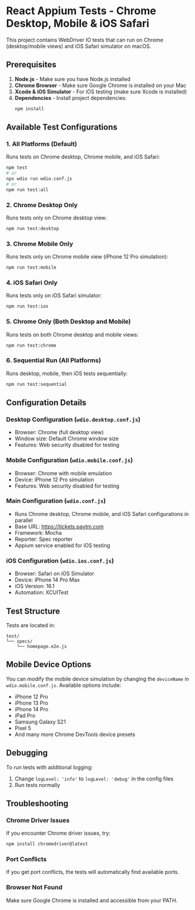 # React Appium Tests - Chrome Desktop, Mobile & iOS Safari

This project contains WebDriver IO tests that can run on Chrome (desktop/mobile views) and iOS Safari simulator on macOS.

## Prerequisites

1. **Node.js** - Make sure you have Node.js installed
2. **Chrome Browser** - Make sure Google Chrome is installed on your Mac
3. **Xcode & iOS Simulator** - For iOS testing (make sure Xcode is installed)
4. **Dependencies** - Install project dependencies:
   ```bash
   npm install
   ```

## Available Test Configurations

### 1. All Platforms (Default)
Runs tests on Chrome desktop, Chrome mobile, and iOS Safari:
```bash
npm test
# or
npx wdio run wdio.conf.js
# or
npm run test:all
```

### 2. Chrome Desktop Only
Runs tests only on Chrome desktop view:
```bash
npm run test:desktop
```

### 3. Chrome Mobile Only
Runs tests only on Chrome mobile view (iPhone 12 Pro simulation):
```bash
npm run test:mobile
```

### 4. iOS Safari Only
Runs tests only on iOS Safari simulator:
```bash
npm run test:ios
```

### 5. Chrome Only (Both Desktop and Mobile)
Runs tests on both Chrome desktop and mobile views:
```bash
npm run test:chrome
```

### 6. Sequential Run (All Platforms)
Runs desktop, mobile, then iOS tests sequentially:
```bash
npm run test:sequential
```

## Configuration Details

### Desktop Configuration (`wdio.desktop.conf.js`)
- Browser: Chrome (full desktop view)
- Window size: Default Chrome window size
- Features: Web security disabled for testing

### Mobile Configuration (`wdio.mobile.conf.js`)
- Browser: Chrome with mobile emulation
- Device: iPhone 12 Pro simulation
- Features: Web security disabled for testing

### Main Configuration (`wdio.conf.js`)
- Runs Chrome desktop, Chrome mobile, and iOS Safari configurations in parallel
- Base URL: https://tickets.paytm.com
- Framework: Mocha
- Reporter: Spec reporter
- Appium service enabled for iOS testing

### iOS Configuration (`wdio.ios.conf.js`)
- Browser: Safari on iOS Simulator
- Device: iPhone 14 Pro Max
- iOS Version: 16.1
- Automation: XCUITest

## Test Structure

Tests are located in:
```
test/
└── specs/
    └── homepage.e2e.js
```

## Mobile Device Options

You can modify the mobile device simulation by changing the `deviceName` in `wdio.mobile.conf.js`. Available options include:
- iPhone 12 Pro
- iPhone 13 Pro
- iPhone 14 Pro
- iPad Pro
- Samsung Galaxy S21
- Pixel 5
- And many more Chrome DevTools device presets

## Debugging

To run tests with additional logging:
1. Change `logLevel: 'info'` to `logLevel: 'debug'` in the config files
2. Run tests normally

## Troubleshooting

### Chrome Driver Issues
If you encounter Chrome driver issues, try:
```bash
npm install chromedriver@latest
```

### Port Conflicts
If you get port conflicts, the tests will automatically find available ports.

### Browser Not Found
Make sure Google Chrome is installed and accessible from your PATH. 
